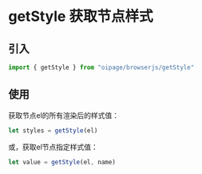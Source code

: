 # getStyle 获取节点样式

## 引入

```js
import { getStyle } from "oipage/browserjs/getStyle"
```

## 使用

获取节点el的所有渲染后的样式值：

```js
let styles = getStyle(el)
```

或，获取el节点指定样式值：

```js
let value = getStyle(el, name)
```